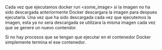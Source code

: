 Cada vez que ejecutamos docker run <some_image> si la imagen no ha sido descargada anteriormente Docker descargara la imagen para despues ejecutarla. Una vez que ha sido descargada cada vez que ejecutemos la imagen, esta ya no sera descargada se utilizara la misma imagen cada vez que se genere un nuevo contendor.

Si no hay procesos que se tengan que ejecutar en el contenedor Docker simplemente termina el ese contenedor. 